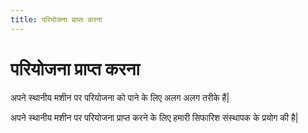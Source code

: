 ```yaml
---
title: परियोजना प्राप्त करना
---
```

# परियोजना प्राप्त करना
अपने स्थानीय मशीन पर परियोजना को पाने के लिए अलग अलग तरीके हैं|

अपने स्थानीय मशीन पर परियोजना प्राप्त करने के लिए हमारी सिफारिश संस्थापक के प्रयोग की है|